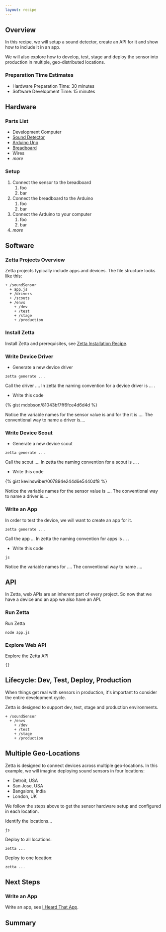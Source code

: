 ```yaml
---
layout: recipe
---
```


## Overview

In this recipe, we will setup a sound detector, create an API for it and show how to include it in an app.

We will also explore how to develop, test, stage and deploy the sensor into production in multiple, geo-distributed locations.

### Preparation Time Estimates

* Hardware Preparation Time: 30 minutes
* Software Development Time: 15 minutes

## Hardware

### Parts List
* Development Computer
* [Sound Detector](https://www.sparkfun.com/products/12642)
* [Arduino Uno](http://arduino.cc/en/Main/ArduinoBoardUno)
* [Breadboard]()
* Wires
* *more*

### Setup

1. Connect the sensor to the breadboard
    1. foo
    1. bar
1. Connect the breadboard to the Arduino
    1. foo
    1. bar
1. Connect the Arduino to your computer
    1. foo
    1. bar
1. *more*

## Software

### Zetta Projects Overview

Zetta projects typically include apps and devices. The file structure looks like this:

```
+ /soundSensor
  + app.js
  + /drivers
  + /scouts
  + /envs
    + /dev
    + /test
    + /stage
    + /production
```

### Install Zetta

Install Zetta and prerequisites, see [Zetta Installation Recipe]().

### Write Device Driver

* Generate a new device driver 

```
zetta generate ...
```

Call the driver .... In zetta the naming convention for a device driver is ... .

* Write this code

{% gist mdobson/81043bf7ff6fce4d6d4d %}

Notice the variable names for the sensor value is  and for the  it is .... The conventional way to name a driver is....

### Write Device Scout

* Generate a new device scout

```
zetta generate ...
```

Call the scout .... In zetta the naming convention for a scout is ... .

* Write this code

{% gist kevinswiber/007894e244d6e5440df8 %}

Notice the variable names for the sensor value is .... The conventional way to name a driver is....

### Write an App

In order to test the device, we will want to create an app for it.

```
zetta generate ...
```

Call the app ... In zetta the naming convention for apps is ... .

* Write this code

```
js
```

Notice the variable names for .... The conventional way to name ....

## API

In Zetta, web APIs are an inherent part of every project. So now that we have a device and an app we also have an API.

### Run Zetta

Run Zetta

```
node app.js
```

### Explore Web API

Explore the Zetta API

```
{}
```

## Lifecycle: Dev, Test, Deploy, Production

When things get real with sensors in production, it's important to consider the entire development cycle.

Zetta is designed to support dev, test, stage and production environments.

```
+ /soundSensor
  + /envs
    + /dev
    + /test
    + /stage
    + /production
```

## Multiple Geo-Locations

Zetta is designed to connect devices across multiple geo-locations. In this example, we will imagine deploying sound sensors in four locations:

* Detroit, USA
* San Jose, USA
* Bangalore, India
* London, UK

We follow the steps above to get the sensor hardware setup and configured in each location.

Identify the locations...

```
js
```

Deploy to all locations:

```
zetta ...
```

Deploy to one location:

```
zetta ...
```


## Next Steps

### Write an App

Write an app, see [I Heard That App]().

## Summary